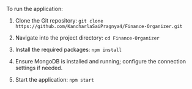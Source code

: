 To run the application:
1. Clone the Git repository:
   `git clone https://github.com/KancharlaSaiPragnya4/Finance-Organizer.git`

2. Navigate into the project directory:
   `cd Finance-Organizer`

3. Install the required packages:
   `npm install`

4. Ensure MongoDB is installed and running; configure the connection settings if needed.

5. Start the application:
   `npm start`
